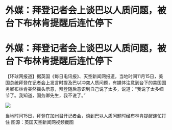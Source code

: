 # 外媒：拜登记者会上谈巴以人质问题，被台下布林肯提醒后连忙停下

# 外媒：拜登记者会上谈巴以人质问题，被台下布林肯提醒后连忙停下

【环球网报道】据英国《每日电讯报》、天空新闻网报道，当地时间11月15日，美国总统拜登在记者会上发言时提及巴以冲突人质问题，有媒体注意到台下的美国国务卿布林肯突然摇头示意，拜登随后意识到自己说了太多，说道：“我说了太多细节了。我知道，国务卿先生，我不说了。”

![](https://inews.gtimg.com/om_bt/OScYDj2fL4O8AExjkSrtLe5abkGKygHj1imNBiVpxlURoAA/1000)

当地时间15日，拜登在加州召开记者会，谈到巴以人质问题时经布林肯提醒连忙打住 图源：英国天空新闻网视频截图

